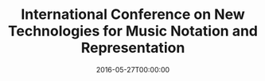 ---
acronym: TENOR 2016
date: '2016-05-27T00:00:00'
ext_url: http://tenor2016.tenor-conference.org
location: Cambridge, UK
submission_date: '2015-11-16T00:00:00'
title: International Conference on New Technologies for Music Notation and Representation
---